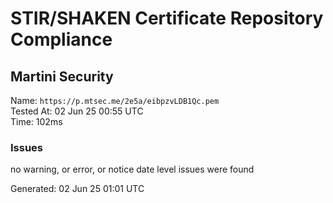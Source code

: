 # STIR/SHAKEN Certificate Repository Compliance

## Martini Security

Name: `https://p.mtsec.me/2e5a/eibpzvLDB1Qc.pem`\
Tested At: 02 Jun 25 00:55 UTC\
Time: 102ms

### Issues

no warning, or error, or notice date level issues were found

Generated: 02 Jun 25 01:01 UTC